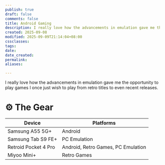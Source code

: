 ```yaml
---
publish: true
draft: false
comments: false
title: Android Gaming
description: I really love how the advancements in emulation gave me the opportunity to play games I once just wish to play from retro titles to even recent releases.
created: 2025-09-08
modified: 2025-09-09T21:14:04+08:00
cssclasses:
tags:
date:
date_created:
permalink:
aliases:

---
```


I really love how the advancements in emulation gave me the opportunity to play games I once just wish to play from retro titles to even recent releases. 

# ⚙️ The Gear

| Device               | Platforms                          |
| -------------------- | ---------------------------------- |
| Samsung A55 5G+      | Android                            |
| Samsung Tab S9 FE+   | PC Emulation                       |
| Retroid Pocket 4 Pro | Android, Retro Games, PC Emulation |
| Miyoo Mini+          | Retro Games                        |

